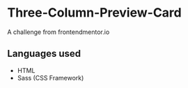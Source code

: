 # Three-Column-Preview-Card
A challenge from frontendmentor.io

## Languages used
- HTML
- Sass (CSS Framework)
